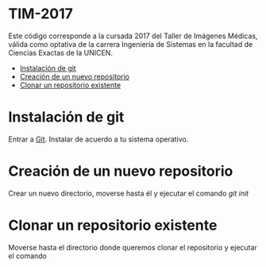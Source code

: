 # TIM-2017
Este código corresponde a la cursada 2017 del Taller de Imágenes Médicas, válida como optativa de la carrera Ingeniería de Sistemas en la facultad de Ciencias Exactas de la UNICEN.

- [Instalación de git](#instalación)
- [Creación de un nuevo repositorio](#nuevorepo) 
- [Clonar un repositorio existente](#clonarrepo) 

# Instalación de git #

Entrar a [Git](https://git-scm.com/). Instalar de acuerdo a tu sistema operativo.

# Creación de un nuevo repositorio #
Crear un nuevo directorio, moverse hasta él y ejecutar el comando *git init*

# Clonar un repositorio existente #
Moverse hasta el directorio donde queremos clonar el repositorio y ejecutar el comando
